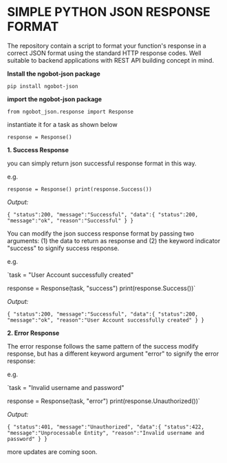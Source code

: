 # SIMPLE PYTHON JSON RESPONSE FORMAT 
The repository contain a script to format your function's response in a correct JSON format using the standard HTTP response codes. Well suitable to backend applications with REST API building concept in mind.

**Install the ngobot-json package**

`pip install ngobot-json`

**import the ngobot-json package**

`from ngobot_json.response import Response` 

instantiate it for a task as shown below

`response = Response()`

**1. Success Response**

you can simply return json successful response format in this way.

e.g.

`response = Response()
print(response.Success())
`

_Output:_


`{
"status":200,
"message":"Successful",
"data":{
"status":200,
"message":"ok",
"reason":"Successful"
}
}`

You can modify the json success response format by passing two arguments: (1) the data to return as response and (2) the keyword indicator "success" to signify success response.

e.g.

`task = "User Account successfully created"

response = Response(task, "success")
print(response.Success())`

_Output:_

`{
"status":200,
"message":"Successful",
"data":{
"status":200,
"message":"ok",
"reason":"User Account successfully created"
}
}
`

**2. Error Response**

The error response follows the same pattern of the success modify response, but has a different keyword argument "error" to signify the error response:

e.g.

`task = "Invalid username and password"

response = Response(task, "error")
print(response.Unauthorized())`

_Output:_

`{
"status":401,
"message":"Unauthorized",
"data":{
"status":422,
"message":"Unprocessable Entity",
"reason":"Invalid username and password"
}
}`


more updates are coming soon.




